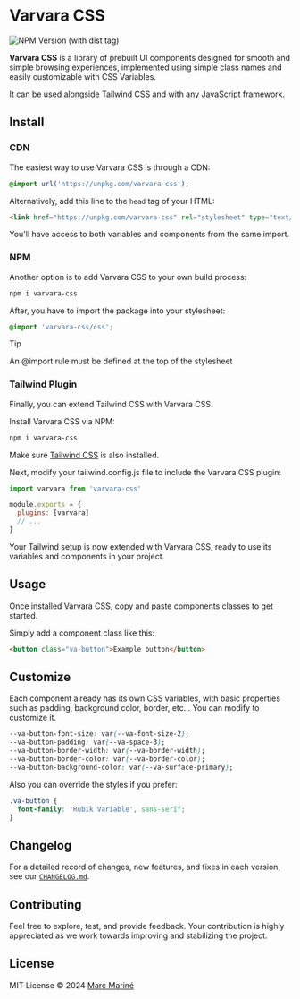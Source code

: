 # Varvara CSS

![NPM Version (with dist tag)](https://img.shields.io/npm/v/varvara-css?style=for-the-badge&labelColor=cyan&color=fuchsia)

**Varvara CSS** is a library of prebuilt UI components designed for smooth and simple browsing experiences, implemented using simple class names and easily customizable with CSS Variables.

It can be used alongside Tailwind CSS and with any JavaScript framework.

## Install

### CDN

The easiest way to use Varvara CSS is through a CDN:

```css
@import url('https://unpkg.com/varvara-css');
```

Alternatively, add this line to the `head` tag of your HTML:

```html
<link href="https://unpkg.com/varvara-css" rel="stylesheet" type="text/css" />
```

You'll have access to both variables and components from the same import.

### NPM

Another option is to add Varvara CSS to your own build process:

```bash
npm i varvara-css
```

After, you have to import the package into your stylesheet:

```css
@import 'varvara-css/css';
```

> [!TIP]
> An @import rule must be defined at the top of the stylesheet

### Tailwind Plugin

Finally, you can extend Tailwind CSS with Varvara CSS.

Install Varvara CSS via NPM:

```bash
npm i varvara-css
```

Make sure [Tailwind CSS](https://tailwindcss.com/docs/installation) is also installed.

Next, modify your tailwind.config.js file to include the Varvara CSS plugin:

```js
import varvara from 'varvara-css'

module.exports = {
  plugins: [varvara]
  // ...
}
```

Your Tailwind setup is now extended with Varvara CSS, ready to use its variables and components in your project.

## Usage

Once installed Varvara CSS, copy and paste components classes to get started.

Simply add a component class like this:

```html
<button class="va-button">Example button</button>
```

## Customize

Each component already has its own CSS variables, with basic properties such as padding, background color, border, etc... You can modify to customize it.

```css
--va-button-font-size: var(--va-font-size-2);
--va-button-padding: var(--va-space-3);
--va-button-border-width: var(--va-border-width);
--va-button-border-color: var(--va-border-color);
--va-button-background-color: var(--va-surface-primary);
```

Also you can override the styles if you prefer:

```css
.va-button {
  font-family: 'Rubik Variable', sans-serif;
}
```

## Changelog

For a detailed record of changes, new features, and fixes in each version, see our [`CHANGELOG.md`](https://github.com/marcmarine/varvara/blob/main/packages/css/CHANGELOG.md).

## Contributing

Feel free to explore, test, and provide feedback. Your contribution is highly appreciated as we work towards improving and stabilizing the project.

## License

MIT License © 2024 [Marc Mariné](https://github.com/marcmarine)
